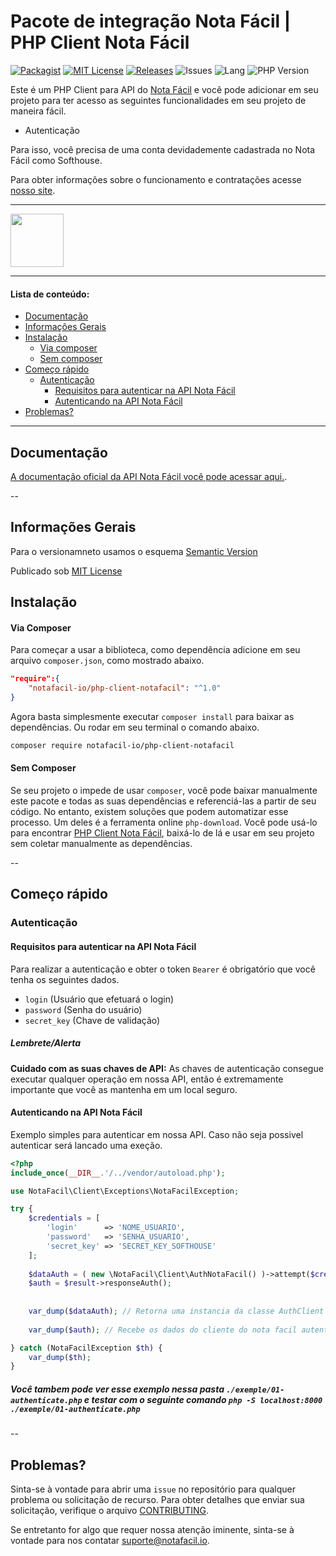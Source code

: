 # Pacote de integração Nota Fácil | PHP Client Nota Fácil

[![Packagist](https://badgen.net/packagist/v/notafacil-io/php-client-notafacil)](https://packagist.org/packages/notafacil-io/php-client-notafacil)
[![MIT License](https://badgen.net/github/license/notafacil-io/php-client-notafacil)](https://opensource.org/licenses/MIT)
[![Releases](https://badgen.net/github/releases/notafacil-io/php-client-notafacil)](https://github.com/notafacil-io/php-client-notafacil/releases)
![Issues](https://badgen.net/packagist/ghi/notafacil-io/php-client-notafacil)
![Lang](https://badgen.net/packagist/lang/notafacil-io/php-client-notafacil)
![PHP Version](https://badgen.net/packagist/php/notafacil-io/php-client-notafacil)

Este é um PHP Client para API do [Nota Fácil](https://notafacil.io) e você pode adicionar em seu projeto para ter acesso as seguintes funcionalidades em seu projeto de maneira fácil.
- Autenticação

Para isso, você precisa de uma conta devidademente cadastrada no Nota Fácil como Softhouse. 

Para obter informações sobre o funcionamento e contratações acesse [nosso site](https://notafacil.io).

---
<img src="https://notafacil.io/images/header/logo_header.svg" height='85px' />

---
#### Lista de conteúdo:
* [Documentação](#documentation)
* [Informações Gerais](#general-info)
* [Instalação](#installation)
    * [Via composer](#withcomposer)
    * [Sem composer](#withoutcomposer)
* [Começo rápido](#quickstart)
    * [Autenticação](#quickstart-autenticacao) 
        * [Requisitos para autenticar na API Nota Fácil](#quickstart-section-1) 
        * [Autenticando na API Nota Fácil](#quickstart-section-2)
* [Problemas?](#issue)
---
## Documentação <span id="documentation"></span>
[A documentação oficial da API Nota Fácil você pode acessar aqui.](https://docs.notafacil.io/?version=latest).

--
## Informações Gerais <span id="general-info"></span>
Para o versionamneto usamos o esquema [Semantic Version](https://semver.org/lang/pt-BR)

Publicado sob [MIT License](https://github.com/notafacil-io/php-client-notafacil/blob/main/LICENSE)

## Instalação <span id="installation"></span>
#### Via Composer <span id="withcomposer"></span>
Para começar a usar a biblioteca, como dependência adicione em seu arquivo `composer.json`, como mostrado abaixo.
```json
"require":{
    "notafacil-io/php-client-notafacil": "^1.0"
}
```
Agora basta simplesmente executar `composer install` para baixar as dependências. Ou rodar em seu terminal o comando abaixo.

```bash
composer require notafacil-io/php-client-notafacil
```
#### Sem Composer <span id="withoutcomposer"></span>
Se seu projeto o impede de usar `composer`, você pode baixar manualmente este pacote e todas as suas dependências e referenciá-las a partir de seu código. No entanto, existem soluções que podem automatizar esse processo.
Um deles é a ferramenta online `php-download`. Você pode usá-lo para encontrar [PHP Client Nota Fácil](https://php-download.com/package/notafacil-io/php-client-notafacil), baixá-lo de lá e usar em seu projeto sem coletar manualmente as dependências.

--
## Começo rápido <span id="quickstart"></span>

### Autenticação <span id="quickstart-autenticacao"></span>
#### Requisitos para autenticar na API Nota Fácil <span id="quickstart-section-1"></span>
Para realizar a autenticação e obter o token `Bearer` é obrigatório que você tenha os seguintes dados.
- `login` (Usuário que efetuará o login)
- `password` (Senha do usuário)
- `secret_key` (Chave de validação)

##### Lembrete/Alerta
**Cuidado com as suas chaves de API:** As  chaves de autenticação consegue executar qualquer operação em nossa API, então é extremamente importante que você as mantenha em um local seguro. 

#### Autenticando na API Nota Fácil <span id="quickstart-section-2"></span>

Exemplo simples para autenticar em nossa API. Caso não seja possivel autenticar será lancado uma exeção.

```php
<?php
include_once(__DIR__.'/../vendor/autoload.php');

use NotaFacil\Client\Exceptions\NotaFacilException;

try {
    $credentials = [
        'login'      => 'NOME_USUARIO',
        'password'   => 'SENHA_USUARIO',
        'secret_key' => 'SECRET_KEY_SOFTHOUSE'
    ];
    
    $dataAuth = ( new \NotaFacil\Client\AuthNotaFacil() )->attempt($credentials);
    $auth = $result->responseAuth();
    
    
    var_dump($dataAuth); // Retorna uma instancia da classe AuthClient
    
    var_dump($auth); // Recebe os dados do cliente do nota facil autenticado

} catch (NotaFacilException $th) {
    var_dump($th);
}

```
##### Você tambem pode ver esse exemplo nessa pasta `./exemple/01-authenticate.php` e testar com o seguinte comando `php -S localhost:8000 ./exemple/01-authenticate.php`

--
## Problemas? <span id="issue"></span>

Sinta-se à vontade para abrir uma `issue` no repositório para qualquer problema ou solicitação de recurso. Para obter detalhes que enviar sua solicitação, verifique o arquivo [CONTRIBUTING][contributing].

Se entretanto for algo que requer nossa atenção iminente, sinta-se à vontade para nos contatar [suporte@notafacil.io](mailto:suporte@notafacil.io).

[contributing]:CONTRIBUTING.md